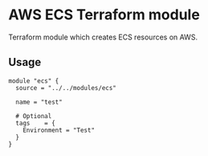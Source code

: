 # AWS ECS Terraform module

Terraform module which creates ECS resources on AWS.

## Usage

```hcl
module "ecs" {
  source = "../../modules/ecs"

  name = "test"

  # Optional
  tags    = {
    Environment = "Test"
  }
}
```
